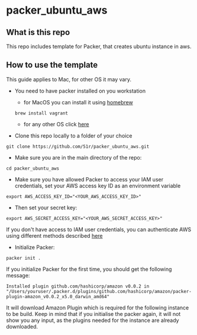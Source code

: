 # packer_ubuntu_aws

## What is this repo
This repo includes template for Packer, that creates ubuntu instance in aws.
## How to use the template
This guide applies to Mac, for other OS it may vary. 
* You need to have packer  installed on you workstation
   *  for MacOS you can install it using [homebrew](https://brew.sh/)
   
    ```
    brew install vagrant
    ```
  
   *  for any other OS click [here](https://packer.io/downloads.html) 

* Clone this repo locally to a folder of your choice
```
git clone https://github.com/51r/packer_ubuntu_aws.git
```
* Make sure you are in the main directory of the repo:

```
cd packer_ubuntu_aws
```
* Make sure you have allowed Packer to access your IAM user credentials, set your AWS access key ID as an environment variable
```
export AWS_ACCESS_KEY_ID="<YOUR_AWS_ACCESS_KEY_ID>"
```
* Then set your secret key:
```
export AWS_SECRET_ACCESS_KEY="<YOUR_AWS_SECRET_ACCESS_KEY>"
```
If you don't have access to IAM user credentials, you can authenticate AWS using different methods described [here](https://www.packer.io/plugins/builders/amazon#authentication)
* Initialize Packer:
```
packer init .
```
If you initialize Packer for the first time, you should get the following message:
```
Installed plugin github.com/hashicorp/amazon v0.0.2 in "/Users/youruser/.packer.d/plugins/github.com/hashicorp/amazon/packer-plugin-amazon_v0.0.2_x5.0_darwin_amd64"
```
It will download Amazon Plugin which is required for the following instance to be build. Keep in mind that if you initialise the packer again, it will not show you any input, as the plugins needed for the instance are already downloaded.
